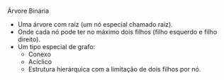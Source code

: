 Árvore Binária

*   Uma árvore com raiz (um nó especial chamado raiz).
*   Onde cada nó pode ter no máximo dois filhos (filho esquerdo e filho direito).
*   Um tipo especial de grafo:
    *   Conexo
    *   Acíclico
    *   Estrutura hierárquica com a limitação de dois filhos por nó.
